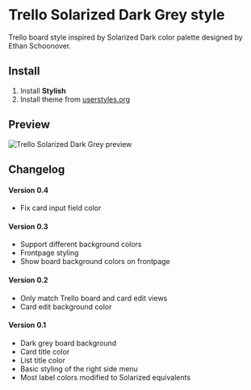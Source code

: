 # Trello Solarized Dark Grey style

Trello board style inspired by Solarized Dark color palette designed by Ethan
Schoonover.

## Install

1. Install **Stylish**
2. Install theme from
   [userstyles.org](https://userstyles.org/styles/125265/trello-solarized-dark-grey)

## Preview

![Trello Solarized Dark Grey
preview](https://raw.githubusercontent.com/ristomatti/trello-solarized-dark/master/example-screenshot.jpg)

## Changelog

#### Version 0.4

- Fix card input field color 

#### Version 0.3
- Support different background colors
- Frontpage styling
- Show board background colors on frontpage

#### Version 0.2

- Only match Trello board and card edit views
- Card edit background color

#### Version 0.1

- Dark grey board background
- Card title color
- List title color
- Basic styling of the right side menu
- Most label colors modified to Solarized equivalents
